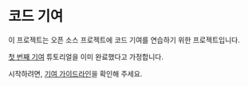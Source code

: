 # 코드 기여

이 프로젝트는 오픈 소스 프로젝트에 코드 기여를 연습하기 위한 프로젝트입니다.

[첫 번째 기여](https://github.com/firstcontributions/first-contributions/blob/main/docs/translations/README.ko.md) 튜토리얼을 이미 완료했다고 가정합니다.

시작하려면, [기여 가이드라인](CONTRIBUTING.kr.md)을 확인해 주세요.
